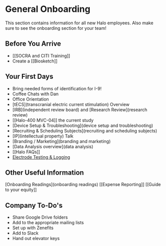 # General Onboarding
This section contains information for all new Halo employees. Also make sure to see the onboarding section for your team!
## Before You Arrive
* [[SOCRA and CITI Training]]
* Create a [[Biosketch]]

## Your First Days
* Bring needed forms of identification for I-9!
* Coffee Chats with Dan
* Office Orientation
* [tECS](transcranial electric current stimulation) Overview
* [IRB](independent review board) and [Research Review](research review)
* [[Halo-400 MVC-04]] the current study
* [Device Setup & Troubleshooting](device setup and troubleshooting)
* [Recruiting & Scheduling Subjects](recruiting and scheduling subjects)
* [IP](intellectual property) Talk
* [Branding / Marketing](branding and marketing)
* [Data Analysis overview](data analysis)
* [[Halo FAQs]]
* [Electrode Testing & Logging](electrode)

## Other Useful Information
[Onboarding Readings](onboarding readings)
[[Expense Reporting]]
[[Guide to your equity]]

## Company To-Do's
* Share Google Drive folders
* Add to the appropriate mailing lists
* Set up with Zenefits
* Add to Slack
* Hand out elevator keys